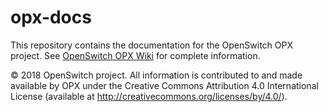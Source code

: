 # opx-docs
This repository contains the documentation for the OpenSwitch OPX project. See [OpenSwitch OPX Wiki](https://github.com/open-switch/opx-docs/wiki) for complete information.

© 2018 OpenSwitch project. All information is contributed to and made available by OPX under the Creative Commons Attribution 4.0 International License (available at http://creativecommons.org/licenses/by/4.0/).
